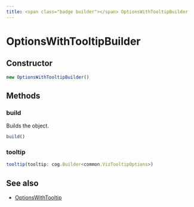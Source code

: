 ```yaml
---
title: <span class="badge builder"></span> OptionsWithTooltipBuilder
---
```

# <span class="badge builder"></span> OptionsWithTooltipBuilder

## Constructor

```typescript
new OptionsWithTooltipBuilder()
```
## Methods

### <span class="badge object-method"></span> build

Builds the object.

```typescript
build()
```

### <span class="badge object-method"></span> tooltip

```typescript
tooltip(tooltip: cog.Builder<common.VizTooltipOptions>)
```

## See also

 * <span class="badge object-type-interface"></span> [OptionsWithTooltip](./object-OptionsWithTooltip.md)
